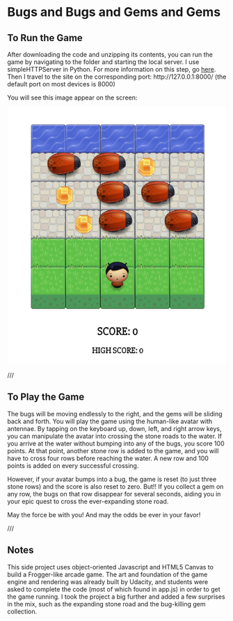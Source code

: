 <h1>Bugs and Bugs and Gems and Gems</h1>

<h2>To Run the Game</h2>

<p>After downloading the code and unzipping its contents, you can run the game by navigating to the folder and starting the local server. I use simpleHTTPServer in Python. For more information on this step, go <a href="http://www.pythonforbeginners.com/modules-in-python/how-to-use-simplehttpserver">here</a>. Then I travel to the site on the corresponding port: http://127.0.0.1:8000/ (the default port on most devices is 8000)</p>

<p>You will see this image appear on the screen:</p>

<img src="images/bugs_and_gems_screenshot.png">

///

<h2>To Play the Game</h2>

<p>The bugs will be moving endlessly to the right, and the gems will be sliding back and forth. You will play the game using the human-like avatar with antennae. By tapping on the keyboard up, down, left, and right arrow keys, you can manipulate the avatar into crossing the stone roads to the water. If you arrive at the water without bumping into any of the bugs, you score 100 points. At that point, another stone row is added to the game, and you will have to cross four rows before reaching the water. A new row and 100 points is added on every successful crossing.</p>

<p>However, if your avatar bumps into a bug, the game is reset (to just three stone rows) and the score is also reset to zero. But!! If you collect a gem on any row, the bugs on that row disappear for several seconds, aiding you in your epic quest to cross the ever-expanding stone road.</p>

<p>May the force be with you! And may the odds be ever in your favor!</p>

///

<h2>Notes</h2>

<p>This side project uses object-oriented Javascript and HTML5 Canvas to build a Frogger-like arcade game. The art and foundation of the game engine and rendering was already built by Udacity, and students were asked to complete the code (most of which found in app.js) in order to get the game running. I took the project a big further and added a few surprises in the mix, such as the expanding stone road and the bug-killing gem collection.</p>

